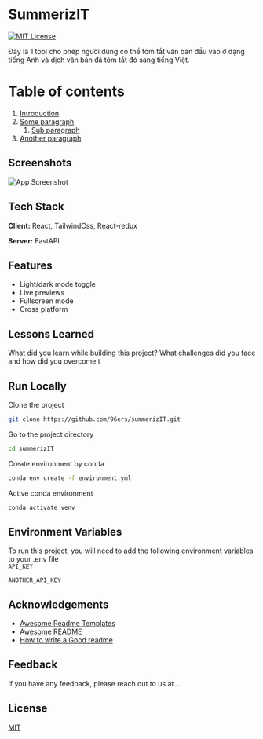 # SummerizIT

[![MIT License](https://img.shields.io/badge/License-MIT-green.svg)](https://choosealicense.com/licenses/mit/)

Đây là 1 tool cho phép người dùng có thể tóm tắt văn bản đầu vào ở dạng tiếng Anh và dịch văn bản đã tóm tắt đó sang tiếng Việt.

# Table of contents

1. [Introduction](#introduction)
2. [Some paragraph](#paragraph1)
   1. [Sub paragraph](#subparagraph1)
3. [Another paragraph](#paragraph2)

## Screenshots

![App Screenshot](https://ibb.co/k1NLGRq)
## Tech Stack

**Client:** React, TailwindCss, React-redux

**Server:** FastAPI

## Features

- Light/dark mode toggle
- Live previews
- Fullscreen mode
- Cross platform

## Lessons Learned

What did you learn while building this project? What challenges did you face and how did you overcome t

## Run Locally

Clone the project

```bash
git clone https://github.com/96ers/summerizIT.git
```

Go to the project directory

```bash
cd summerizIT
```

Create environment by conda

```bash
conda env create -f environment.yml
```

Active conda environment

```bash
conda activate venv
```

## Environment Variables

To run this project, you will need to add the following environment variables to your .env file  
`API_KEY`

`ANOTHER_API_KEY`

## Acknowledgements

- [Awesome Readme Templates](https://awesomeopensource.com/project/elangosundar/awesome-README-templates)
- [Awesome README](https://github.com/matiassingers/awesome-readme)
- [How to write a Good readme](https://bulldogjob.com/news/449-how-to-write-a-good-readme-for-your-github-project)

## Feedback

If you have any feedback, please reach out to us at ...

## License

[MIT](https://choosealicense.com/licenses/mit/)
